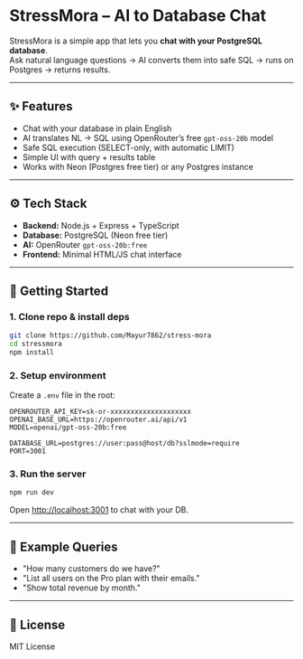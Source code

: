 # StressMora – AI to Database Chat

StressMora is a simple app that lets you **chat with your PostgreSQL database**.  
Ask natural language questions → AI converts them into safe SQL → runs on Postgres → returns results.

---

## ✨ Features
- Chat with your database in plain English
- AI translates NL → SQL using OpenRouter’s free `gpt-oss-20b` model
- Safe SQL execution (SELECT-only, with automatic LIMIT)
- Simple UI with query + results table
- Works with Neon (Postgres free tier) or any Postgres instance

---

## ⚙️ Tech Stack
- **Backend:** Node.js + Express + TypeScript
- **Database:** PostgreSQL (Neon free tier)
- **AI:** OpenRouter `gpt-oss-20b:free`
- **Frontend:** Minimal HTML/JS chat interface

---

## 🚀 Getting Started

### 1. Clone repo & install deps
```bash
git clone https://github.com/Mayur7862/stress-mora
cd stressmora
npm install
```

### 2. Setup environment
Create a `.env` file in the root:

```env
OPENROUTER_API_KEY=sk-or-xxxxxxxxxxxxxxxxxxxx
OPENAI_BASE_URL=https://openrouter.ai/api/v1
MODEL=openai/gpt-oss-20b:free

DATABASE_URL=postgres://user:pass@host/db?sslmode=require
PORT=3001
```

### 3. Run the server
```bash
npm run dev
```
Open [http://localhost:3001](http://localhost:3001) to chat with your DB.

---

## 🧪 Example Queries
- "How many customers do we have?"
- "List all users on the Pro plan with their emails."
- "Show total revenue by month."

---

## 📜 License
MIT License
